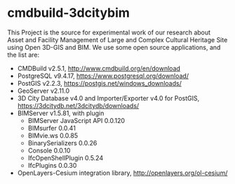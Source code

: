 # cmdbuild-3dcitybim

This Project is the source for experimental work of our research about Asset and Facility Management of Large and Complex Cultural Heritage Site using Open 3D-GIS and BIM.
We use some open source applications, and the list are:
- CMDBuild v2.5.1, http://www.cmdbuild.org/en/download
- PostgreSQL v9.4.17, https://www.postgresql.org/download/
- PostGIS v2.2.3, https://postgis.net/windows_downloads/
- GeoServer v2.11.0
- 3D City Database v4.0 and Importer/Exporter v4.0 for PostGIS, https://3dcitydb.net/3dcitydb/downloads/
- BIMServer v1.5.81, with plugin
    - BIMServer JavaScript API 0.0.120
    - BIMsurfer 0.0.41
    - BIMvie.ws 0.0.85
    - BinarySerializers 0.0.26
    - Console 0.0.10
    - IfcOpenShellPlugin 0.5.24
    - IfcPlugins 0.0.30
 - OpenLayers-Cesium integration library, http://openlayers.org/ol-cesium/

